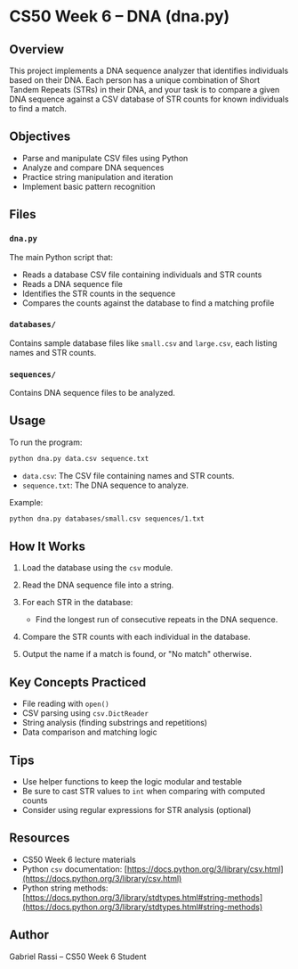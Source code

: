 # CS50 Week 6 – DNA (dna.py)

## Overview

This project implements a DNA sequence analyzer that identifies individuals based on their DNA. Each person has a unique combination of Short Tandem Repeats (STRs) in their DNA, and your task is to compare a given DNA sequence against a CSV database of STR counts for known individuals to find a match.

## Objectives

* Parse and manipulate CSV files using Python
* Analyze and compare DNA sequences
* Practice string manipulation and iteration
* Implement basic pattern recognition

## Files

### `dna.py`

The main Python script that:

* Reads a database CSV file containing individuals and STR counts
* Reads a DNA sequence file
* Identifies the STR counts in the sequence
* Compares the counts against the database to find a matching profile

### `databases/`

Contains sample database files like `small.csv` and `large.csv`, each listing names and STR counts.

### `sequences/`

Contains DNA sequence files to be analyzed.

## Usage

To run the program:

```bash
python dna.py data.csv sequence.txt
```

* `data.csv`: The CSV file containing names and STR counts.
* `sequence.txt`: The DNA sequence to analyze.

Example:

```bash
python dna.py databases/small.csv sequences/1.txt
```

## How It Works

1. Load the database using the `csv` module.
2. Read the DNA sequence file into a string.
3. For each STR in the database:

   * Find the longest run of consecutive repeats in the DNA sequence.
4. Compare the STR counts with each individual in the database.
5. Output the name if a match is found, or "No match" otherwise.

## Key Concepts Practiced

* File reading with `open()`
* CSV parsing using `csv.DictReader`
* String analysis (finding substrings and repetitions)
* Data comparison and matching logic

## Tips

* Use helper functions to keep the logic modular and testable
* Be sure to cast STR values to `int` when comparing with computed counts
* Consider using regular expressions for STR analysis (optional)

## Resources

* CS50 Week 6 lecture materials
* Python `csv` documentation: [https://docs.python.org/3/library/csv.html](https://docs.python.org/3/library/csv.html)
* Python string methods: [https://docs.python.org/3/library/stdtypes.html#string-methods](https://docs.python.org/3/library/stdtypes.html#string-methods)

## Author

Gabriel Rassi – CS50 Week 6 Student
